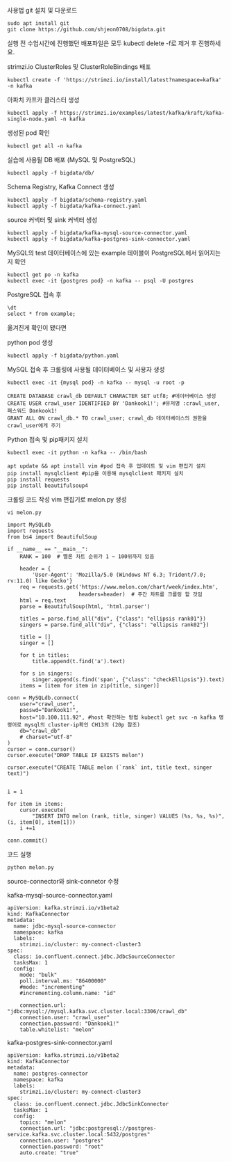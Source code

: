 사용법
git 설치 및 다운로드

```
sudo apt install git
git clone https://github.com/shjeon0708/bigdata.git
```

실행 전 수업시간에 진행했던 배포파일은 모두 kubectl delete -f로 제거 후 진행하세요.


strimzi.io ClusterRoles 및 ClusterRoleBindings 배포
```
kubectl create -f 'https://strimzi.io/install/latest?namespace=kafka' -n kafka
```

아파치 카프카 클러스터 생성
```
kubectl apply -f https://strimzi.io/examples/latest/kafka/kraft/kafka-single-node.yaml -n kafka
```

생성된 pod 확인
```
kubectl get all -n kafka
```
실습에 사용될 DB 배포 (MySQL 및 PostgreSQL)
```
kubectl apply -f bigdata/db/
```

Schema Registry, Kafka Connect 생성

```
kubectl apply -f bigdata/schema-registry.yaml
kubectl apply -f bigdata/kafka-connect.yaml
```

source 커넥터 및 sink 커넥터 생성
```
kubectl apply -f bigdata/kafka-mysql-source-connector.yaml
kubectl apply -f bigdata/kafka-postgres-sink-connector.yaml
```
MySQL의 test 데이터베이스에 있는 example 테이블이 PostgreSQL에서 읽어지는지 확인
```
kubectl get po -n kafka
kubectl exec -it {postgres pod} -n kafka -- psql -U postgres
```
PostgreSQL 접속 후 
```
\dt
select * from example;
```

옮겨진게 확인이 됐다면 

python pod 생성
```
kubectl apply -f bigdata/python.yaml
```

MySQL 접속 후 크롤링에 사용될 데이터베이스 및 사용자 생성
```
kubectl exec -it {mysql pod} -n kafka -- mysql -u root -p

CREATE DATABASE crawl_db DEFAULT CHARACTER SET utf8; #데이터베이스 생성
CREATE USER crawl_user IDENTIFIED BY 'Dankook1!'; #유저명 :crawl_user, 패스워드 Dankook1! 
GRANT ALL ON crawl_db.* TO crawl_user; crawl_db 데이터베이스의 권한을 crawl_user에게 주기

```

Python 접속 및 pip패키지 설치
```
kubectl exec -it python -n kafka -- /bin/bash

apt update && apt install vim #pod 접속 후 업데이트 및 vim 편집기 설치
pip install mysqlclient #pip을 이용해 mysqlclient 패키지 설치
pip install requests
pip install beautifulsoup4

```

크롤링 코드 작성
vim 편집기로 melon.py 생성
```
vi melon.py
```
```
import MySQLdb
import requests
from bs4 import BeautifulSoup

if __name__ == "__main__":
    RANK = 100  # 멜론 차트 순위가 1 ~ 100위까지 있음

    header = {
        'User-Agent': 'Mozilla/5.0 (Windows NT 6.3; Trident/7.0; rv:11.0) like Gecko'}
    req = requests.get('https://www.melon.com/chart/week/index.htm',
                       headers=header)  # 주간 차트를 크롤링 할 것임
    html = req.text
    parse = BeautifulSoup(html, 'html.parser')

    titles = parse.find_all("div", {"class": "ellipsis rank01"})
    singers = parse.find_all("div", {"class": "ellipsis rank02"})

    title = []
    singer = []

    for t in titles:
        title.append(t.find('a').text)

    for s in singers:
        singer.append(s.find('span', {"class": "checkEllipsis"}).text)
    items = [item for item in zip(title, singer)]

conn = MySQLdb.connect(
    user="crawl_user",
    passwd="Dankook1!",
    host="10.100.111.92", #host 확인하는 방법 kubectl get svc -n kafka 명령어로 mysql의 cluster-ip확인 CH13의 (20p 참조)
    db="crawl_db"
    # charset="utf-8"
)
cursor = conn.cursor()
cursor.execute("DROP TABLE IF EXISTS melon")

cursor.execute("CREATE TABLE melon (`rank` int, title text, singer text)")


i = 1

for item in items:
    cursor.execute(
        "INSERT INTO melon (rank, title, singer) VALUES (%s, %s, %s)", (i, item[0], item[1]))
    i +=1

conn.commit()
```
코드 실행
```
python melon.py
```

source-connector와 sink-connetor 수정

kafka-mysql-source-connector.yaml

```
apiVersion: kafka.strimzi.io/v1beta2
kind: KafkaConnector
metadata:
  name: jdbc-mysql-source-connector
  namespace: kafka
  labels:
    strimzi.io/cluster: my-connect-cluster3
spec:
  class: io.confluent.connect.jdbc.JdbcSourceConnector
  tasksMax: 1
  config:
    mode: "bulk"
    poll.interval.ms: "86400000"
    #mode: "incrementing"
    #incrementing.column.name: "id"

    connection.url: "jdbc:mysql://mysql.kafka.svc.cluster.local:3306/crawl_db"
    connection.user: "crawl_user"
    connection.password: "Dankook1!"
    table.whitelist: "melon"
```

kafka-postgres-sink-connector.yaml

```
apiVersion: kafka.strimzi.io/v1beta2
kind: KafkaConnector
metadata:
  name: postgres-connector
  namespace: kafka
  labels:
    strimzi.io/cluster: my-connect-cluster3
spec:
  class: io.confluent.connect.jdbc.JdbcSinkConnector
  tasksMax: 1
  config:
    topics: "melon"
    connection.url: "jdbc:postgresql://postgres-service.kafka.svc.cluster.local:5432/postgres"
    connection.user: "postgres"
    connection.password: "root"
    auto.create: "true"
```
